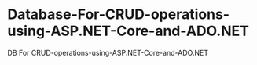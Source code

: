 # Database-For-CRUD-operations-using-ASP.NET-Core-and-ADO.NET
DB For CRUD-operations-using-ASP.NET-Core-and-ADO.NET
